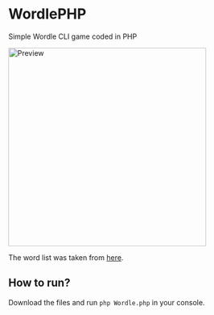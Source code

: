 # WordlePHP
Simple Wordle CLI game coded in PHP

<img width="393" alt="Preview" src="https://user-images.githubusercontent.com/70841501/157434420-59527c92-37ea-4bf5-90a0-1533572a9735.png">

The word list was taken from [here](https://github.com/tabatkins/wordle-list).

## How to run?

Download the files and run `php Wordle.php` in your console.
